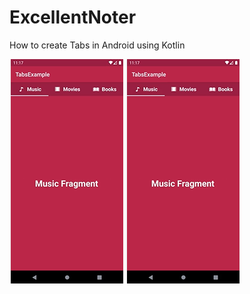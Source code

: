 # ExcellentNoter
How to create Tabs in Android using Kotlin


![Screen](app/src/main/res/drawable/Screen.png)
![Screen](app/src/main/res/drawable/Screen.png)

